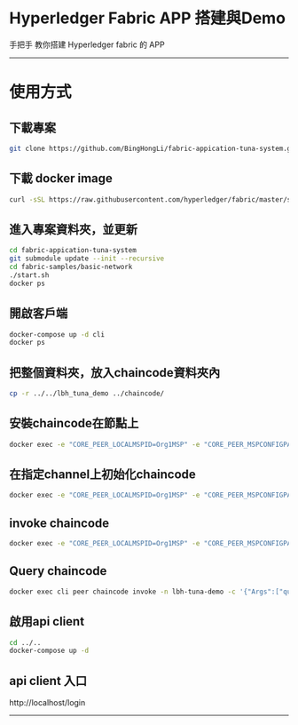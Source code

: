 # Hyperledger Fabric APP 搭建與Demo
手把手 教你搭建 Hyperledger fabric 的 APP

---

# 使用方式
## 下載專案
```bash
git clone https://github.com/BingHongLi/fabric-appication-tuna-system.git
```

## 下載 docker image
```bash
curl -sSL https://raw.githubusercontent.com/hyperledger/fabric/master/scripts/bootstrap.sh | bash -s 1.1.0
```

## 進入專案資料夾，並更新
```bash
cd fabric-appication-tuna-system  
git submodule update --init --recursive  
cd fabric-samples/basic-network  
./start.sh  
docker ps   
```

## 開啟客戶端
```bash
docker-compose up -d cli  
docker ps  
```

## 把整個資料夾，放入chaincode資料夾內
```bash
cp -r ../../lbh_tuna_demo ../chaincode/  
```

## 安裝chaincode在節點上
```bash
docker exec -e "CORE_PEER_LOCALMSPID=Org1MSP" -e "CORE_PEER_MSPCONFIGPATH=/opt/gopath/src/github.com/hyperledger/fabric/peer/crypto/peerOrganizations/org1.example.com/users/Admin@org1.example.com/msp" cli peer chaincode install -n lbh-tuna-demo -v 1.0 -p github.com/lbh_tuna_demo
```

## 在指定channel上初始化chaincode
```bash
docker exec -e "CORE_PEER_LOCALMSPID=Org1MSP" -e "CORE_PEER_MSPCONFIGPATH=/opt/gopath/src/github.com/hyperledger/fabric/peer/crypto/peerOrganizations/org1.example.com/users/Admin@org1.example.com/msp" cli peer chaincode instantiate -o orderer.example.com:7050 -C mychannel -n lbh-tuna-demo -v 1.0 -c '{"Args":[""]}' -P "OR ('Org1MSP.member','Org2MSP.member')"
```

## invoke chaincode
```bash
docker exec -e "CORE_PEER_LOCALMSPID=Org1MSP" -e "CORE_PEER_MSPCONFIGPATH=/opt/gopath/src/github.com/hyperledger/fabric/peer/crypto/peerOrganizations/org1.example.com/users/Admin@org1.example.com/msp" cli peer chaincode invoke -o orderer.example.com:7050 -C mychannel -n lbh-tuna-demo -c '{"function":"initLedger","Args":[""]}'
```

## Query chaincode
```bash
docker exec cli peer chaincode invoke -n lbh-tuna-demo -c '{"Args":["queryTuna","2"]}' -C mychannel
```

## 啟用api client 
```bash
cd ../..  
docker-compose up -d  
```

## api client 入口
http://localhost/login  

---

